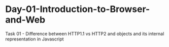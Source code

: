 # Day-01-Introduction-to-Browser-and-Web
Task 01 - Difference between HTTP1.1 vs HTTP2 and objects and its internal representation in Javascript
